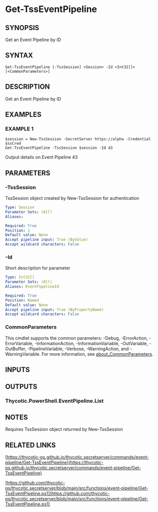 # Get-TssEventPipeline

## SYNOPSIS
Get an Event Pipeline by ID

## SYNTAX

```
Get-TssEventPipeline [-TssSession] <Session> -Id <Int32[]> [<CommonParameters>]
```

## DESCRIPTION
Get an Event Pipeline by ID

## EXAMPLES

### EXAMPLE 1
```
$session = New-TssSession -SecretServer https://alpha -Credential $ssCred
Get-TssEventPipeline -TssSession $session -Id 43
```

Output details on Event Pipeline 43

## PARAMETERS

### -TssSession
TssSession object created by New-TssSession for authentication

```yaml
Type: Session
Parameter Sets: (All)
Aliases:

Required: True
Position: 1
Default value: None
Accept pipeline input: True (ByValue)
Accept wildcard characters: False
```

### -Id
Short description for parameter

```yaml
Type: Int32[]
Parameter Sets: (All)
Aliases: EventPipelineId

Required: True
Position: Named
Default value: None
Accept pipeline input: True (ByPropertyName)
Accept wildcard characters: False
```

### CommonParameters
This cmdlet supports the common parameters: -Debug, -ErrorAction, -ErrorVariable, -InformationAction, -InformationVariable, -OutVariable, -OutBuffer, -PipelineVariable, -Verbose, -WarningAction, and -WarningVariable. For more information, see [about_CommonParameters](http://go.microsoft.com/fwlink/?LinkID=113216).

## INPUTS

## OUTPUTS

### Thycotic.PowerShell.EventPipeline.List
## NOTES
Requires TssSession object returned by New-TssSession

## RELATED LINKS

[https://thycotic-ps.github.io/thycotic.secretserver/commands/event-pipeline/Get-TssEventPipeline](https://thycotic-ps.github.io/thycotic.secretserver/commands/event-pipeline/Get-TssEventPipeline)

[https://github.com/thycotic-ps/thycotic.secretserver/blob/main/src/functions/event-pipeline/Get-TssEventPipeline.ps1](https://github.com/thycotic-ps/thycotic.secretserver/blob/main/src/functions/event-pipeline/Get-TssEventPipeline.ps1)

